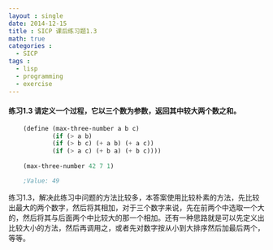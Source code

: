 ```yaml
---
layout : single
date: 2014-12-15
title : SICP 课后练习题1.3
math: true
categories : 
  - SICP
tags : 
  - lisp
  - programming
  - exercise
---
```


#### 练习1.3    请定义一个过程，它以三个数为参数，返回其中较大两个数之和。

```scheme
    (define (max-three-number a b c)
            (if (> a b)
            (if (> b c) (+ a b) (+ a c))
            (if (> a c) (+ b a) (+ b c))))
    
    (max-three-number 42 7 1)

    ;Value: 49
```    
  练习1.3，解决此练习中问题的方法比较多，本答案使用比较朴素的方法，先比较出最大的两个数字，然后将其相加，对于三个数字来说，先在前两个中选取一个大的，然后将其与后面两个中比较大的那一个相加。还有一种思路就是可以先定义出比较大小的方法，然后再调用之，或者先对数字按从小到大排序然后加最后两个，等等。
